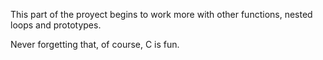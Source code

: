 This part of the proyect begins to work more
with other functions, nested loops and prototypes.

Never forgetting that, of course, C is fun.
